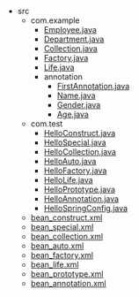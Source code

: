 
- src
  - com.example
    - [Employee.java](demo/ioc/src/com/example/Employee.java)
    - [Department.java](demo/ioc/src/com/example/Department.java)
    - [Collection.java](demo/ioc/src/com/example/Collection.java)
    - [Factory.java](demo/ioc/src/com/example/Factory.java)
    - [Life.java](demo/ioc/src/com/example/Life.java)
    - annotation
      - [FirstAnnotation.java](demo/ioc/src/com/example/annotation/FirstAnnotation.java)
      - [Name.java](demo/ioc/src/com/example/annotation/Name.java)
      - [Gender.java](demo/ioc/src/com/example/annotation/Gender.java)
      - [Age.java](demo/ioc/src/com/example/annotation/Age.java)
  - com.test
    - [HelloConstruct.java](demo/ioc/src/com/test/HelloConstruct.java)
    - [HelloSpecial.java](demo/ioc/src/com/test/HelloSpecial.java)
    - [HelloCollection.java](demo/ioc/src/com/test/HelloCollection.java)
    - [HelloAuto.java](demo/ioc/src/com/test/HelloAuto.java)
    - [HelloFactory.java](demo/ioc/src/com/test/HelloFactory.java)
    - [HelloLife.java](demo/ioc/src/com/test/HelloLife.java)
    - [HelloPrototype.java](demo/ioc/src/com/test/HelloPrototype.java)
    - [HelloAnnotation.java](demo/ioc/src/com/test/HelloAnnotation.java)
    - [HelloSpringConfig.java](demo/ioc/src/com/test/HelloSpringConfig.java)
  - [bean_construct.xml](demo/ioc/src/bean_construct.xml)
  - [bean_special.xml](demo/ioc/src/bean_special.xml)
  - [bean_collection.xml](demo/ioc/src/bean_collection.xml)
  - [bean_auto.xml](demo/ioc/src/bean_auto.xml)
  - [bean_factory.xml](demo/ioc/src/bean_factory.xml)
  - [bean_life.xml](demo/ioc/src/bean_life.xml)
  - [bean_prototype.xml](demo/ioc/src/bean_prototype.xml)
  - [bean_annotation.xml](demo/ioc/src/bean_annotation.xml)
